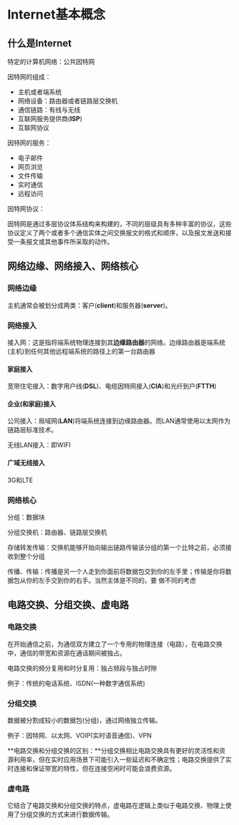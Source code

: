 # Internet基本概念

## 什么是Internet

特定的计算机网络：公共因特网



因特网的组成：

+ 主机或者端系统
+ 网络设备：路由器或者链路层交换机
+ 通信链路：有线与无线
+ 互联网服务提供商(**ISP**)
+ 互联网协议



因特网的服务：

+ 电子邮件
+ 网页浏览
+ 文件传输
+ 实时通信
+ 远程访问



因特网协议：

因特网是通过多层协议体系结构来构建的，不同的层级具有多种丰富的协议，这些协议定义了两个或者多个通信实体之间交换报文的格式和顺序，以及报文发送和接受一条报文或其他事件所采取的动作。



## 网络边缘、网络接入、网络核心

### 网络边缘

主机通常会被划分成两类：客户(**client**)和服务器(**server**)。



### 网络接入

接入网：这是指将端系统物理连接到其**边缘路由器**的网络。边缘路由器是端系统(主机)到任何其他远程端系统的路径上的第一台路由器



#### 家庭接入

宽带住宅接入：数字用户线(**DSL**)、电缆因特网接入(**CIA**)和光纤到户(**FTTH**)



#### 企业(和家庭)接入

公司接入：局域网(**LAN**)将端系统连接到边缘路由器。而LAN通常使用以太网作为链路层标准技术。

无线LAN接入：即WIFI



#### 广域无线接入

3G和LTE



### 网络核心

分组：数据块

分组交换机：路由器、链路层交换机

存储转发传输：交换机能够开始向输出链路传输该分组的第一个比特之前，必须接收到整个分组

传播、传输：传播是另一个人走到你面前将数据包交到你的左手里；传输是你将数据包从你的左手交到你的右手。当然主体是不同的，要						做不同的考虑



## 电路交换、分组交换、虚电路

### 电路交换

在开始通信之前，为通信双方建立了一个专用的物理连接（电路），在电路交换中，通信的带宽和资源在通话期间被独占。

电路交换的频分复用和时分复用：独占频段与独占时隙



例子：传统的电话系统、ISDN(一种数字通信系统)



### 分组交换

数据被分割成较小的数据包(分组)，通过网络独立传输。



例子：因特网、以太网、VOIP(实时语音通信)、VPN



**电路交换和分组交换的区别：**分组交换相比电路交换具有更好的灵活性和资源利用率，但在实时应用场景下可能引入一些延迟和不确定性；电路交换提供了实时连接和保证带宽的特性，但在连接空闲时可能会浪费资源。



### 虚电路

它结合了电路交换和分组交换的特点，虚电路在逻辑上类似于电路交换、物理上使用了分组交换的方式来进行数据传输。











